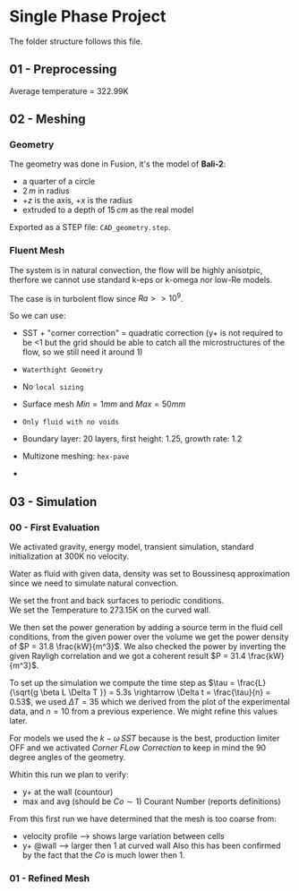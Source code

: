 # Single Phase Project
The folder structure follows this file.
## 01 - Preprocessing
Average temperature = 322.99K

## 02 - Meshing
### Geometry
The geometry was done in Fusion, it's the model of **Bali-2**: 
- a quarter of a circle
- $2 \, m$ in radius 
- $+z$ is the axis, $+x$ is the radius
- extruded to a depth of $15 \, cm$ as the real model

Exported as a STEP file: `CAD_geometry.step`.  

### Fluent Mesh
The system is in natural convection, the flow will be highly anisotpic, therfore we cannot use standard k-eps or k-omega nor low-Re models.  

The case is in turbolent flow since $Ra >> 10^{9}$.  

So we can use:
- SST + "corner correction" = quadratic correction (y+ is not required to be <1 but the grid should be able to catch all the microstructures of the flow, so we still need it around 1)

- `Waterthight Geometry`
- No `local sizing`
- Surface mesh $Min = 1 mm$ and $Max = 50mm$  
- `Only fluid with no voids`
- Boundary layer: $20$ layers, first height: $1.25$, growth rate: $1.2$
- Multizone meshing: `hex-pave`
-


## 03 - Simulation
### 00 - First Evaluation
We activated gravity, energy model, transient simulation, standard initialization at 300K no velocity.  

Water as fluid with given data, density was set to Boussinesq approximation since we need to simulate natural convection.  

We set the front and back surfaces to periodic conditions.  
We set the Temperature to 273.15K on the curved wall.  

We then set the power generation by adding a source term in the fluid cell conditions, from the given power over the volume we get the power density of $P = 31.8 \frac{kW}{m^3}$. We also checked the power by inverting the given Rayligh correlation and we got a coherent result $P = 31.4 \frac{kW}{m^3}$.  

To set up the simulation we compute the time step as  $\tau = \frac{L}{\sqrt{g \beta L \Delta T }} = 5.3s \rightarrow \Delta t = \frac{\tau}{n} = 0.53$, we used $\Delta T = 35$ which we derived from the plot of the experimental data, and $n = 10$ from a previous experience. We might refine this values later.

For models we used the $k-\omega \, SST$ because is the best, production limiter OFF and we activated *Corner FLow Correction* to keep in mind the 90 degree angles of the geometry.

Whitin this run we plan to verify:
- y+ at the wall (countour)
- max and avg (should be $Co \sim 1$) Courant Number (reports definitions)

From this first run we have determined that the mesh is too coarse from:
- velocity profile --> shows large variation between cells
- y+ @wall --> larger then 1 at curved wall
Also this has been confirmed by the fact that the $Co$ is much lower then 1.

### 01 - Refined Mesh


